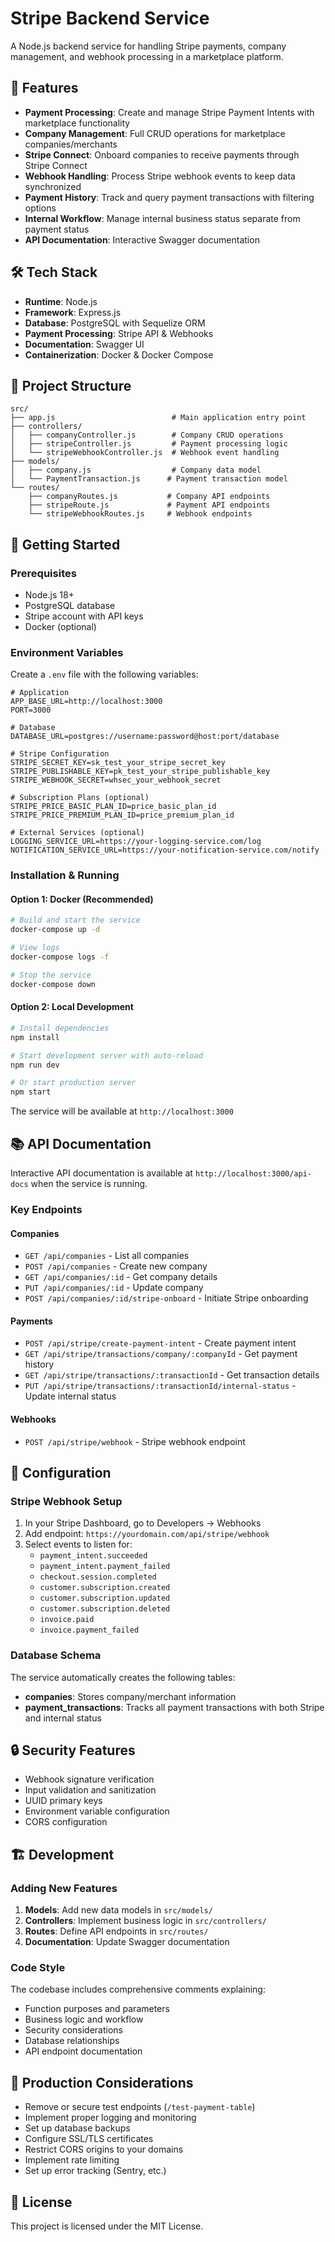 # Stripe Backend Service

A Node.js backend service for handling Stripe payments, company management, and webhook processing in a marketplace platform.

## 🚀 Features

- **Payment Processing**: Create and manage Stripe Payment Intents with marketplace functionality
- **Company Management**: Full CRUD operations for marketplace companies/merchants  
- **Stripe Connect**: Onboard companies to receive payments through Stripe Connect
- **Webhook Handling**: Process Stripe webhook events to keep data synchronized
- **Payment History**: Track and query payment transactions with filtering options
- **Internal Workflow**: Manage internal business status separate from payment status
- **API Documentation**: Interactive Swagger documentation

## 🛠️ Tech Stack

- **Runtime**: Node.js
- **Framework**: Express.js
- **Database**: PostgreSQL with Sequelize ORM
- **Payment Processing**: Stripe API & Webhooks
- **Documentation**: Swagger UI
- **Containerization**: Docker & Docker Compose

## 📁 Project Structure

```
src/
├── app.js                          # Main application entry point
├── controllers/
│   ├── companyController.js        # Company CRUD operations
│   ├── stripeController.js         # Payment processing logic
│   └── stripeWebhookController.js  # Webhook event handling
├── models/
│   ├── company.js                  # Company data model
│   └── PaymentTransaction.js      # Payment transaction model
└── routes/
    ├── companyRoutes.js           # Company API endpoints
    ├── stripeRoute.js             # Payment API endpoints
    └── stripeWebhookRoutes.js     # Webhook endpoints
```

## 🚀 Getting Started

### Prerequisites

- Node.js 18+ 
- PostgreSQL database
- Stripe account with API keys
- Docker (optional)

### Environment Variables

Create a `.env` file with the following variables:

```env
# Application
APP_BASE_URL=http://localhost:3000
PORT=3000

# Database
DATABASE_URL=postgres://username:password@host:port/database

# Stripe Configuration
STRIPE_SECRET_KEY=sk_test_your_stripe_secret_key
STRIPE_PUBLISHABLE_KEY=pk_test_your_stripe_publishable_key  
STRIPE_WEBHOOK_SECRET=whsec_your_webhook_secret

# Subscription Plans (optional)
STRIPE_PRICE_BASIC_PLAN_ID=price_basic_plan_id
STRIPE_PRICE_PREMIUM_PLAN_ID=price_premium_plan_id

# External Services (optional)
LOGGING_SERVICE_URL=https://your-logging-service.com/log
NOTIFICATION_SERVICE_URL=https://your-notification-service.com/notify
```

### Installation & Running

#### Option 1: Docker (Recommended)

```bash
# Build and start the service
docker-compose up -d

# View logs
docker-compose logs -f

# Stop the service  
docker-compose down
```

#### Option 2: Local Development

```bash
# Install dependencies
npm install

# Start development server with auto-reload
npm run dev

# Or start production server
npm start
```

The service will be available at `http://localhost:3000`

## 📚 API Documentation

Interactive API documentation is available at `http://localhost:3000/api-docs` when the service is running.

### Key Endpoints

#### Companies
- `GET /api/companies` - List all companies
- `POST /api/companies` - Create new company
- `GET /api/companies/:id` - Get company details
- `PUT /api/companies/:id` - Update company
- `POST /api/companies/:id/stripe-onboard` - Initiate Stripe onboarding

#### Payments
- `POST /api/stripe/create-payment-intent` - Create payment intent
- `GET /api/stripe/transactions/company/:companyId` - Get payment history
- `GET /api/stripe/transactions/:transactionId` - Get transaction details
- `PUT /api/stripe/transactions/:transactionId/internal-status` - Update internal status

#### Webhooks
- `POST /api/stripe/webhook` - Stripe webhook endpoint

## 🔧 Configuration

### Stripe Webhook Setup

1. In your Stripe Dashboard, go to Developers → Webhooks
2. Add endpoint: `https://yourdomain.com/api/stripe/webhook`
3. Select events to listen for:
   - `payment_intent.succeeded`
   - `payment_intent.payment_failed`
   - `checkout.session.completed`
   - `customer.subscription.created`
   - `customer.subscription.updated`
   - `customer.subscription.deleted`
   - `invoice.paid`
   - `invoice.payment_failed`

### Database Schema

The service automatically creates the following tables:

- **companies**: Stores company/merchant information
- **payment_transactions**: Tracks all payment transactions with both Stripe and internal status

## 🔒 Security Features

- Webhook signature verification
- Input validation and sanitization
- UUID primary keys
- Environment variable configuration
- CORS configuration

## 🏗️ Development

### Adding New Features

1. **Models**: Add new data models in `src/models/`
2. **Controllers**: Implement business logic in `src/controllers/`
3. **Routes**: Define API endpoints in `src/routes/`
4. **Documentation**: Update Swagger documentation

### Code Style

The codebase includes comprehensive comments explaining:
- Function purposes and parameters
- Business logic and workflow
- Security considerations
- Database relationships
- API endpoint documentation

## 🚨 Production Considerations

- Remove or secure test endpoints (`/test-payment-table`)
- Implement proper logging and monitoring
- Set up database backups
- Configure SSL/TLS certificates
- Restrict CORS origins to your domains
- Implement rate limiting
- Set up error tracking (Sentry, etc.)

## 📝 License

This project is licensed under the MIT License.
